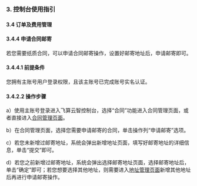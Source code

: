 ### 3. 控制台使用指引

#### 3.4 订单及费用管理

#### 3.4.4 申请合同邮寄

若您需要纸质合同，可以申请合同邮寄操作，设置好邮寄地址后，申请邮寄即可。

#### 3.4.4.1 前提条件

您拥有主账号用户登录权限，且该主账号已完成账号实名认证。

#### 3.4.2.2 操作步骤

a）使用主账号登录进入飞算云智控制台，选择“合同”功能进入合同管理页面，或者直接进入[合同管理页面](https://user.feisuanyz.com/contract/main)。

b）在合同管理页面，选择您需要申请邮寄的合同，单击操作列“申请邮寄”选项。

c）若您未新增过邮寄地址，系统会弹出新增地址页面，填写好邮寄地址的详细信息，单击“提交”即可。

d）若您之前新增过邮寄地址，系统会弹出选择邮寄地址页面，选择邮寄地址后，单击“确定”即可；若您想要选择其他地址，则需要进入[地址管理页面](https://user.feisuanyz.com/addressMain)新增其他地址后再进行申请邮寄操作。
